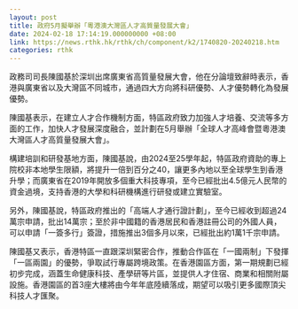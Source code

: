 ```yaml
---
layout: post
title: 政府5月擬舉辦「粵港澳大灣區人才高質量發展大會」
date: 2024-02-18 17:14:19.000000000 +08:00
link: https://news.rthk.hk/rthk/ch/component/k2/1740820-20240218.htm
categories: rthk
---
```


政務司司長陳國基於深圳出席廣東省高質量發展大會，他在分論壇致辭時表示，香港與廣東省以及大灣區不同城市，通過四大方向將科研優勢、人才優勢轉化為發展優勢。

陳國基表示，在建立人才合作機制方面，特區政府致力加強人才培養、交流等多方面的工作，加快人才發展深度融合，並計劃在5月舉辦「全球人才高峰會暨粵港澳大灣區人才高質量發展大會」。

構建培訓和研發基地方面，陳國基說，由2024至25學年起，特區政府資助的專上院校非本地學生限額，將提升一倍到百分之40，讓更多內地以至全球學生到香港升學；而廣東省在2019年開放多個重大科技專項，至今已經批出4.5億元人民幣的資金過境，支持香港的大學和科研機構進行研發或建立實驗室。

另外，陳國基說，特區政府推出的「高端人才通行證計劃」，至今已經收到超過24萬宗申請，批出14萬宗；至於非中國籍的香港居民和香港註冊公司的外國人員，可以申請「一簽多行」簽證，措施推出3個多月以來，已經批出約1萬1千宗申請。

陳國基又表示，香港特區一直跟深圳緊密合作，推動合作區在「一國兩制」下發揮「一區兩園」的優勢，爭取試行專屬跨境政策。在香港園區方面，第一期規劃已經初步完成，涵蓋生命健康科技、產學研等片區，並提供人才住宿、商業和相關附屬設施。香港園區的首3座大樓將由今年年底陸續落成，期望可以吸引更多國際頂尖科技人才匯聚。
